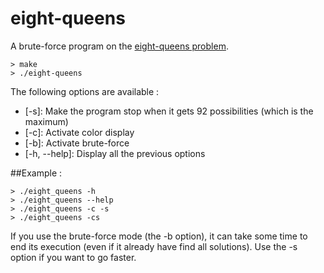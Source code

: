 eight-queens
============

A brute-force program on the [eight-queens problem](http://en.wikipedia.org/wiki/Eight_queens_puzzle).

```Shell
> make
> ./eight-queens
```

The following options are available :
 * [-s]: Make the program stop when it gets 92 possibilities (which is the maximum)
 * [-c]: Activate color display
 * [-b]: Activate brute-force
 * [-h, --help]: Display all the previous options

##Example :

```Shell
> ./eight_queens -h
> ./eight_queens --help
> ./eight_queens -c -s
> ./eight_queens -cs
```

If you use the brute-force mode (the -b option), it can take some time to end its execution (even if it already have find all solutions). Use the -s option if you want to go faster.
